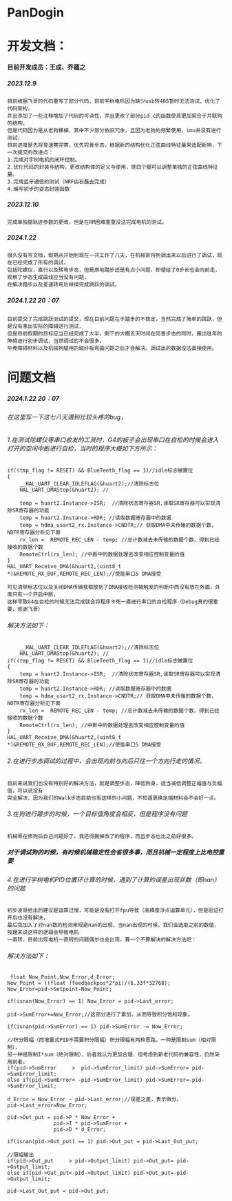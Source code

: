 # PanDogin
# 开发文档：
#### 目前开发成员：王成、乔蕴之
##### 2023.12.9
    目前根据飞哥的代码重写了部分代码，目前宇树电机因为缺少usb转485暂时无法测试，优化了代码架构，
    并且添加了一些注释增加了代码的可读性，并且更改了部分pid.c的函数使其更加契合于并联狗的结构，
    但是代码因为是从老狗移植，其中不少部分依旧冗余，且因为老狗的频繁使用，imu并没有进行测试，
    目前进度是先将竞速赛完赛，优先完善步态，根据新的结构优化正弦曲线特征量来适配新狗，下一次提交的改进点：
    1.完成对宇树电机的闭环控制。
    2.优化代码的封装与结构，更改结构体的定义与使用，使四个腿可以调整单独的正弦曲线特征量。
    3.完成蓝牙通信的测试（NRF由石磊去完成）
    4.编写初步的姿态封装函数
##### 2023.12.10
    完成单独腿轨迹参数的更改，但是在RM困难重重没法完成电机的测试。
##### 2024.1.22
    很久没有写文档，假期从开始到现在一共工作了八天，在机械哥将狗调出来以后进行了调试，现在已经完成了所有的调试，
    包括陀螺仪，直行以及转弯步态，但是原地踏步还是有点小问题，即使给了0步长也会向前走，观察了步态生成曲线应当没有问题，
    在解决踏步以及差速转弯后继续完成跳跃的调试。
##### 2024.1.22 20：07
    目前提交了完成跳跃测试的提交，现在目前问题在于踏步的不稳定，当然完成了简单的跳跃，但是没有拿出实际的障碍进行测试，
    但是目前假期的目标应当已经完成了大半，剩下的大概五天时间在完善步态的同时，搬出往年的障碍进行初步调试，当然调试的不会很多，
    毕竟障碍材料以及机械狗腿用的玻纤板弯曲问题之后才会解决。调试出的数据没法直接使用。
# 问题文档
##### 2024.1.22 20：07
###### 在这里写一下这七八天遇到比较头疼的bug，
###### 1.在测试陀螺仪等串口收发的工具时，G4的板子会出现串口在自检的时候会进入打开的空闲中断进行自检，当时的程序大概如下方所示：

    if((tmp_flag != RESET) && BlueTeeth_flag == 1)//idle标志被置位
    {
        __HAL_UART_CLEAR_IDLEFLAG(&huart2);//清除标志位
        HAL_UART_DMAStop(&huart2); //

        temp = huart2.Instance->ISR;  //清除状态寄存器SR,读取SR寄存器可以实现清除SR寄存器的功能
        temp = huart2.Instance->RDR; //读取数据寄存器中的数据
        temp = hdma_usart2_rx.Instance->CNDTR;// 获取DMA中未传输的数据个数，NDTR寄存器分析见下面
        rx_len =  REMOTE_REC_LEN - temp; //总计数减去未传输的数据个数，得到已经接收的数据个数
        RemoteCtrl(rx_len);	//中断中的数据处理去改变相应控制变量的值
    }
    HAL_UART_Receive_DMA(&huart2,(uint8_t *)&REMOTE_RX_BUF,REMOTE_REC_LEN);//使能串口5 DMA接受

    可见清除标志位以及关闭DMA传输我都放到了DMA接收检测被触发的判断中而没有放在外面，外面只有一个开启中断，
    这样导致G4在自检的时候无法完成就会将程序卡死一直进行串口的自检程序（Debug真的很重要，感谢飞哥）

###### 解决方法如下：
    
        __HAL_UART_CLEAR_IDLEFLAG(&huart2);//清除标志位
        HAL_UART_DMAStop(&huart2); //
    if((tmp_flag != RESET) && BlueTeeth_flag == 1)//idle标志被置位
    {
        temp = huart2.Instance->ISR;  //清除状态寄存器SR,读取SR寄存器可以实现清除SR寄存器的功能
        temp = huart2.Instance->RDR; //读取数据寄存器中的数据
        temp = hdma_usart2_rx.Instance->CNDTR;// 获取DMA中未传输的数据个数，NDTR寄存器分析见下面
        rx_len =  REMOTE_REC_LEN - temp; //总计数减去未传输的数据个数，得到已经接收的数据个数
        RemoteCtrl(rx_len);	//中断中的数据处理去改变相应控制变量的值
    }
    HAL_UART_Receive_DMA(&huart2,(uint8_t *)&REMOTE_RX_BUF,REMOTE_REC_LEN);//使能串口5 DMA接受
###### 2.在进行步态调试的过程中，会出现向前与向后只往一个方向行走的情况。
    目前来说我们也没有特别好的解决方法，就是调整步态，降低狗身，适当减低调整正幅值与负幅值，可以说没有
    完全解决，因为我们的Walk步态目前也有这样的小问题，不知道更换足端材料会不会好一点。
###### 3.在狗进行踱步的时候，一个目标值角度会相反，但是程序没有问题
    机械哥在修狗后自己问题好了，我还得删掉改了的程序，而且步态也比之前好很多。
##### 对于调试狗的时候，有时候机械稳定性会省很多事，而且机械一定程度上比电控重要
###### 4.在进行宇树电机PID位置环计算的时候，遇到了计算的误差出现非数（即nan）的问题
    初步波哥给出的建议是运算过慢，可能是没有打开fpu导致（高精度浮点运算单元），但是验证打开后也没有解决，
    最后我加入了对nan数的检测来规避nan的出现，当nan出现的时候，我们会选取之前的数值，按理来说这样的逻辑会导致电机
    一直转，目前出现电机一直转的问题偶尔也会出现，算一个不算解决的解决方法吧：
###### 解决方法如下：
     float Now_Point,Now_Error,d_Error;
    Now_Point = ((float )feedbackpos*2*pi)/(6.33f*32768);
    Now_Error=pid->Setpoint-Now_Point;

    if(isnan(Now_Error) == 1) Now_Error = pid->Last_error;

    pid->SumError+=Now_Error;//这部分进行了累加，从而导致积分饱和现象。

    if(isnan(pid->SumError) == 1) pid->SumError -= Now_Error;

    //积分限幅（而增量式PID不需要积分限幅）积分限幅有两种思路，一种是限制sum（相对限制），
    另一种是限制I*sum（绝对限制），后者我认为更加合理，但考虑到新老代码的兼容性，仍然采用前者。
    if(pid->SumError     >  pid->SumError_limit) pid->SumError= pid->SumError_limit;
    else if(pid->SumError< -pid->SumError_limit) pid->SumError=-pid->SumError_limit;

    d_Error = Now_Error - pid->Last_error;//误差之差，表示微分。
    pid->Last_error=Now_Error;

    pid->Out_put = pid->P * Now_Error +
                   pid->I * pid->SumError +
                   pid->D * d_Error;

    if(isnan(pid->Out_put) == 1) pid->Out_put = pid->Last_Out_put;

    //限幅输出
    if(pid->Out_put     > pid->Output_limit) pid->Out_put= pid->Output_limit;
    else if(pid->Out_put<-pid->Output_limit) pid->Out_put=-pid->Output_limit;

    pid->Last_Out_put = pid->Out_put;


    
